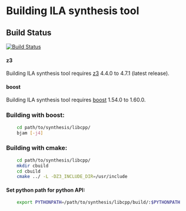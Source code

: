 # Building ILA synthesis tool

Build Status
------------

[![Build Status](https://semaphoreci.com/api/v1/bo-yuan-huang/ila-tools/branches/master/badge.svg)](https://semaphoreci.com/bo-yuan-huang/ila-tools)


#### z3 
Building ILA synthesis tool requires [z3](https://github.com/Z3Prover/z3) 4.4.0 to 4.7.1 (latest release).

#### boost
Building ILA synthesis tool requires [boost](https://www.boost.org) 1.54.0 to 1.60.0.

### Building with boost:

```bash
	cd path/to/synthesis/libcpp/
	bjam [-j4]
```

### Building with cmake:

```bash
	cd path/to/synthesis/libcpp/
	mkdir cbuild
	cd cbuild
	cmake ../ -L -DZ3_INCLUDE_DIR=/usr/include
```

#### Set python path for python API:

```bash
	export PYTHONPATH=/path/to/synthesis/libcpp/build/:$PYTHONPATH
```
